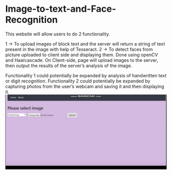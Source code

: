 # Image-to-text-and-Face-Recognition


This website will allow users to do 2 functionality.


1 -> To upload images of block text and the server will return a string of text present in the image with help of Tesseract. 
2 -> To detect faces from picture uploaded to client side and displaying them. Done using openCV and Haarcascade.
On Client-side, page will upload images to the server, then output the results of the server’s analysis of the image. 

Functionality 1 could potentially be expanded by analysis of handwritten text or digit recognition.
Functionality 2 could potentially be expanded by capturing photos from the user’s webcam and saving it and then displaying it.
[![Everything Is AWESOME](pic.PNG)](https://drive.google.com/file/d/1a2byWJSDQuDLV6f7_om3DxtCH2964VS1/view?usp=sharing "Everything Is AWESOME")
